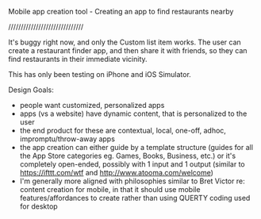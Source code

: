 Mobile app creation tool - Creating an app to find restaurants nearby

//////////////////////////////

It's buggy right now, and only the Custom list item works.  The user can create a restaurant finder app, and then share it with friends, so they can find restaurants in their immediate vicinity.

This has only been testing on iPhone and iOS Simulator.

Design Goals:
- people want customized, personalized apps
- apps (vs a website) have dynamic content, that is personalized to the user
- the end product for these are contextual, local, one-off, adhoc, impromptu/throw-away apps
- the app creation can either guide by a template structure (guides for all the App Store categories eg. Games, Books, Business, etc.) or it's completely open-ended, possibly with 1 input and 1 output (similar to https://ifttt.com/wtf and http://www.atooma.com/welcome)
- I'm generally more aligned with philosophies similar to Bret Victor re: content creation for mobile, in that it should use mobile features/affordances to create rather than using QUERTY coding used for desktop

